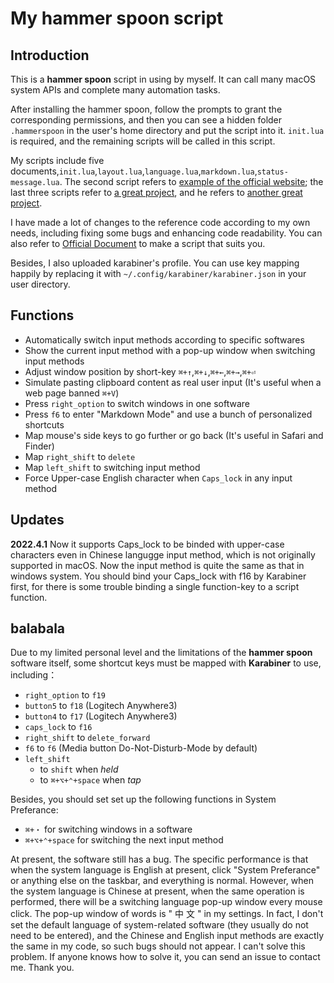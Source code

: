 # My hammer spoon script

## Introduction
This is a **hammer spoon** script in using by myself. It can call many macOS system APIs and complete many automation tasks.

After installing the hammer spoon, follow the prompts to grant the corresponding permissions, and then you can see a hidden folder `.hammerspoon` in the user's home directory and put the script into it. `init.lua` is required, and the remaining scripts will be called in this script.

My scripts include five documents,`init.lua`,`layout.lua`,`language.lua`,`markdown.lua`,`status-message.lua`. The second script refers to [example of the official website](http://www.hammerspoon.org/go/); the last three scripts refer to [a great project](https://github.com/JIagengDing/hammerspoon-config), and he refers to [another great project](https://www.bilibili.com/video/BV1Q54y197dw).

I have made a lot of changes to the reference code according to my own needs, including fixing some bugs and enhancing code readability. You can also refer to [Official Document](http://www.hammerspoon.org/docs/) to make a script that suits you.

Besides, I also uploaded karabiner's profile. You can use key mapping happily by replacing it with `~/.config/karabiner/karabiner.json` in your user directory.

## Functions
- Automatically switch input methods according to specific softwares
- Show the current input method with a pop-up window when switching input methods 
- Adjust window position by short-key `⌘+↑`,`⌘+↓`,`⌘+←`,`⌘+→`,`⌘+⏎`
- Simulate pasting clipboard content as real user input (It's useful when a web page banned `⌘+V`)
- Press `right_option` to switch windows in one software
- Press `f6` to enter "Markdown Mode" and use a bunch of personalized shortcuts
- Map mouse's side keys to go further or go back (It's useful in Safari and Finder)
- Map `right_shift` to `delete`
- Map `left_shift` to switching input method
- Force Upper-case English character when `Caps_lock` in any input method

## Updates
**2022.4.1** Now it supports Caps_lock to be binded with upper-case characters even in Chinese langugge input method, which is not originally supported in macOS. Now the input method is quite the same as that in windows system. You should bind your Caps_lock with f16 by Karabiner first, for there is some trouble binding a single function-key to a script function.

## balabala
Due to my limited personal level and the limitations of the **hammer spoon** software itself, some shortcut keys must be mapped with **Karabiner** to use, including：
- `right_option` to `f19`
- `button5` to `f18` (Logitech Anywhere3)
- `button4` to `f17` (Logitech Anywhere3)
- `caps_lock` to `f16`
- `right_shift` to `delete_forward`
- `f6` to `f6` (Media button Do-Not-Disturb-Mode by default)
- `left_shift`
  - to `shift` when *held*
  - to `⌘+⌥+⌃+space` when *tap* 

Besides, you should set set up the following functions in System Preferance:
- `⌘+・` for switching windows in a software
- `⌘+⌥+⌃+space` for switching the next input method

At present, the software still has a bug. The specific performance is that when the system language is English at present, click "System Preferance" or anything else on the taskbar, and everything is normal. However, when the system language is Chinese at present, when the same operation is performed, there will be a switching language pop-up window every mouse click. The pop-up window of words is " 中 文 " in my settings. In fact, I don't set the default language of system-related software (they usually do not need to be entered), and the Chinese and English input methods are exactly the same in my code, so such bugs should not appear. I can't solve this problem. If anyone knows how to solve it, you can send an issue to contact me. Thank you.

